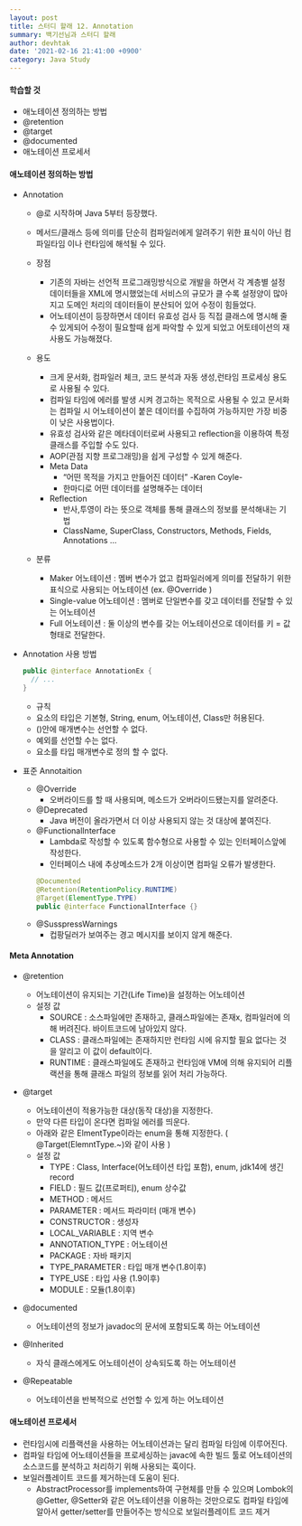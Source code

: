 ```yaml
---
layout: post
title: 스터디 할래 12. Annotation
summary: 백기선님과 스터디 할래
author: devhtak
date: '2021-02-16 21:41:00 +0900'
category: Java Study
---
```


#### 학습할 것

- 애노테이션 정의하는 방법
- @retention
- @target
- @documented
- 애노테이션 프로세서

#### 애노테이션 정의하는 방법

- Annotation
  - @로 시작하며 Java 5부터 등장했다.
  - 메서드/클래스 등에 의미를 단순히 컴파일러에게 알려주기 위한 표식이 아닌 컴파일타임 이나 런타임에 해석될 수 있다.
  
  - 장점
    - 기존의 자바는 선언적 프로그래밍방식으로 개발을 하면서 각 계층별 설정 데이터들을 XML에 명시했었는데 서비스의 규모가 클 수록 설정양이 많아지고 도메인 처리의 데이터들이 분산되어 있어 수정이 힘들었다.
    - 어노테이션이 등장하면서 데이터 유효성 검사 등 직접 클래스에 명시해 줄 수 있게되어 수정이 필요할때 쉽게 파악할 수 있게 되었고 어토테이션의 재사용도 가능해졌다.
  
  - 용도
    - 크게 문서화, 컴파일러 체크, 코드 분석과 자동 생성,런타임 프로세싱 용도로 사용될 수 있다.
    - 컴파일 타임에 에러를 발생 시켜 경고하는 목적으로 사용될 수 있고 문서화는 컴파일 시 어노테이션이 붙은 데이터를 수집하여 가능하지만 가장 비중이 낮은 사용법이다.
    - 유효성 검사와 같은 메타데이터로써 사용되고 reflection을 이용하여 특정 클래스를 주입할 수도 있다.
    - AOP(관점 지향 프로그래밍)을 쉽게 구성할 수 있게 해준다.
    - Meta Data
      - “어떤 목적을 가지고 만들어진 데이터” -Karen Coyle-
      - 한마디로 어떤 데이터를 설명해주는 데이터
    - Reflection
      - 반사,투영이 라는 뜻으로 객체를 통해 클래스의 정보를 분석해내는 기법
      - ClassName, SuperClass, Constructors, Methods, Fields, Annotations …
      
  - 분류
    - Maker 어노테이션 : 멤버 변수가 없고 컴파일러에게 의미를 전달하기 위한 표식으로 사용되는 어노테이션 (ex. @Override )
    - Single-value 어노테이션 : 멤버로 단일변수를 갖고 데이터를 전달할 수 있는 어노테이션
    - Full 어노테이션 : 둘 이상의 변수를 갖는 어노테이션으로 데이터를 키 = 값형태로 전달한다.
      
- Annotation 사용 방법
  ```java
  public @interface AnnotationEx {
    // ...
  }
  ```
  
  - 규칙
   - 요소의 타입은 기본형, String, enum, 어노테이션, Class만 허용된다.
   - ()안에 매개변수는 선언할 수 없다.
   - 예외를 선언할 수는 없다.
   - 요소를 타입 매개변수로 정의 할 수 없다.
 
- 표준 Annotaition
  - @Override
    - 오버라이드를 할 때 사용되며, 메소드가 오버라이드됐는지를 알려준다.
  - @Deprecated
    - Java 버전이 올라가면서 더 이상 사용되지 않는 것 대상에 붙여진다.
  - @FunctionalInterface
    - Lambda로 작성할 수 있도록 함수형으로 사용할 수 있는 인터페이스앞에 작성한다.
    - 인터페이스 내에 추상메소드가 2개 이상이면 컴파일 오류가 발생한다.
    ```java
    @Documented
    @Retention(RetentionPolicy.RUNTIME)
    @Target(ElementType.TYPE)
    public @interface FunctionalInterface {}
    ```
  - @SusspressWarnings
    - 컵팡딜러가 보여주는 경고 메시지를 보이지 않게 해준다.
  

#### Meta Annotation
- @retention
  - 어노테이션이 유지되는 기간(Life Time)을 설정하는 어노테이션
  - 설정 값
    - SOURCE : 소스파일에만 존재하고, 클래스파일에는 존재x, 컴파일러에 의해 버려진다. 바이트코드에 남아있지 않다.
    - CLASS : 클래스파일에는 존재하지만 런타임 시에 유지할 필요 없다는 것을 알리고 이 값이 default이다.
    - RUNTIME : 클래스파일에도 존재하고 런타임애 VM에 의해 유지되어 리플랙션을 통해 클래스 파일의 정보를 읽어 처리 가능하다.

- @target
  - 어노테이션이 적용가능한 대상(동작 대상)을 지정한다.
  - 만약 다른 타입이 온다면 컴파일 에러를 띄운다.
  - 아래와 같은 ElmentType이라는 enum을 통해 지정한다. ( @Target(ElemntType.~)와 같이 사용 )
  - 설정 값
    - TYPE : Class, Interface(어노테이션 타입 포함), enum, jdk14에 생긴 record
    - FIELD : 필드 값(프로퍼티), enum 상수값
    - METHOD : 메서드
    - PARAMETER : 메서드 파라미터 (매개 변수)
    - CONSTRUCTOR : 생성자
    - LOCAL_VARIABLE : 지역 변수
    - ANNOTATION_TYPE : 어노테이션
    - PACKAGE : 자바 패키지
    - TYPE_PARAMETER : 타입 매개 변수(1.8이후)
    - TYPE_USE : 타입 사용 (1.9이후)
    - MODULE : 모듈(1.8이후)
    
- @documented
  - 어노테이션의 정보가 javadoc의 문서에 포함되도록 하는 어노테이션

- @Inherited
  - 자식 클래스에게도 어노테이션이 상속되도록 하는 어노테이션

- @Repeatable
  - 어노테이션을 반복적으로 선언할 수 있게 하는 어노테이션

#### 애노테이션 프로세서

- 런타임시에 리플랙션을 사용하는 어노테이션과는 달리 컴파일 타임에 이루어진다.
- 컴파일 타임에 어노테이션들을 프로세싱하는 javac에 속한 빌드 툴로 어노테이션의 소스코드를 분석하고 처리하기 위해 사용되는 훅이다.
- 보일러플레이트 코드를 제거하는데 도움이 된다.
  - AbstractProcessor를 implements하여 구현체를 만들 수 있으며 Lombok의 @Getter, @Setter와 같은 어노테이션을 이용하는 것만으로도 컴파일 타임에 알아서 getter/setter를 만들어주는 방식으로 보일러플레이트 코드 제거
  
